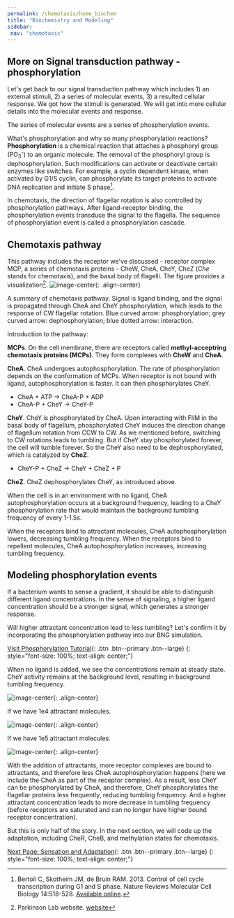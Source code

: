 ```yaml
---
permalink: /chemotaxis/home_biochem
title: "Biochemistry and Modeling"
sidebar:
 nav: "chemotaxis"
---
```


## More on Signal transduction pathway - phosphorylation

Let's get back to our signal transduction pathway which includes 1) an external stimuli, 2) a series of molecular events, 3) a resulted cellular response. We got how the stimuli is generated. We will get into more cellular details into the molecular events and response.

The series of molecular events are a series of phosphorylation events.

What's phosphorylation and why so many phosphorylation reactions? **Phosphorylation** is a chemical reaction that attaches a phosphoryl group (PO<sub>3</sub><sup>-</sup>) to an organic molecule. The removal of the phosphoryl group is dephosphorylation. Such modifications can activate or deactivate certain enzymes like switches. For example, a cyclin dependent kinase, when activated by G1/S cyclin, can phosphorylate its target proteins to activate DNA replication and initiate S phase[^Bertoli2013].

In chemotaxis, the direction of flagellar rotation is also controlled by phosphorylation pathways. After ligand-receptor binding, the phosphorylation events transduce the signal to the flagella. The sequence of phosphorylation event is called a phosphorylation cascade. 

## Chemotaxis pathway

This pathway includes the receptor we've discussed - receptor complex MCP, a series of chemotaxis proteins - CheW, CheA, CheY, CheZ (*Che* stands for chemotaxis), and the basal body of flagelli. The figure provides a visualization[^ParkinsonLab].
![image-center](../assets/images/chemotaxisphosnew.png){: .align-center}
<figcaption>A summary of chemotaxis pathway. Signal is ligand binding, and the signal is propagated through CheA and CheY phosphorylation, which leads to the response of CW flagellar rotation. Blue curved arrow: phosphorylation; grey curved arrow: dephosphorylation; blue dotted arrow: interaction.</figcaption>

Introduction to the pathway:

**MCPs**. On the cell membrane, there are receptors called **methyl-acceptring chemotaxis proteins (MCPs)**. They form complexes with **CheW** and **CheA**.

**CheA**. CheA undergoes autophosphorylation. The rate of phosphorylation depends on the conformation of MCPs. When receptor is not bound with ligand, autophosphorylation is faster. It can then phosphorylates CheY.
 - CheA + ATP -> CheA-P + ADP
 - CheA-P + CheY -> CheY-P

**CheY**. CheY is phosphorylated by CheA. Upon interacting with FliM in the basal body of flagellum, phosphorylated CheY induces the direction change of flagellum rotation from CCW to CW. As we mentioned before, switching to CW rotations leads to tumbling. But if CheY stay phosphorylated forever, the cell will tumble forever. So the CheY also need to be dephosphorylated, which is catalyzed by **CheZ**.
 - CheY-P + CheZ -> CheY + CheZ + P

**CheZ**. CheZ dephosphorylates CheY, as introduced above.


When the cell is in an environment with no ligand, CheA autophosphorylation occurs at a background frequency, leading to a CheY phosphorylation rate that would maintain the background tumbling frequency of every 1-1.5s.

When the receptors bind to attractant molecules, CheA autophosphorylation lowers, decreasing tumbling frequency. When the receptors bind to repellent molecules, CheA autophosphorylation increases, increasing tumbling frequency.

## Modeling phosphorylation events

If a bacterium wants to sense a gradient, it should be able to distinguish different ligand concentrations. In the sense of signaling, a higher ligand concentration should be a stronger signal, which generates a stronger response.

Will higher attractant concentration lead to less tumbling? Let's confirm it by incorporating the phosphorylation pathway into our BNG simulation.

[Visit Phosphorylation Tutorial](tutorial_phos){: .btn .btn--primary .btn--large}
{: style="font-size: 100%; text-align: center;"}

When no ligand is added, we see the concentrations remain at steady state. CheY activity remains at the background level, resulting in background tumbling frequency.

![image-center](../assets/images/chemotaxis_tutorial5.png){: .align-center} 

If we have 1e4 attractant molecules.

![image-center](../assets/images/chemotaxis_tutorial6.png){: .align-center} 

If we have 1e5 attractant molecules.

![image-center](../assets/images/chemotaxis_tutorial7.png){: .align-center} 

With the addition of attractants, more receptor complexes are bound to attractants, and therefore less CheA autophosphorylation happens (here we include the CheA as part of the receptor complex). As a result, less CheY can be phosphorylated by CheA, and therefore, CheY phosphorylates the flagellar proteins less frequently, reducing tumbling frequency. And a higher attractant concentration leads to more decrease in tumbling frequency (before receptors are saturated and can no longer have higher bound receptor concentration).

But this is only half of the story. In the next section, we will code up the adaptation, including CheR, CheB, and methylation states for chemotaxis.



[^Munroe]: Randall Munroe. What If? [Available online](https://what-if.xkcd.com/)

[^Pierucci1978]: Pierucci O. 1978. Dimensions of *Escherichia coli* at various growth rates: Model of envelope growth. Journal of Bacteriology 135(2):559-574. [Available online](https://jb.asm.org/content/jb/135/2/559.full.pdf)

[^Sim2017]: Sim M, Koirala S, Picton D, Strahl H, Hoskisson PA, Rao CV, Gillespie CS, Aldridge PD. 2017. Growth rate control of flagellar assembly in *Escherichia coli* strain RP437. Scientific Reports 7:41189. [Available online](https://www.nature.com/articles/srep41189#:~:text=Escherichia%20coli%20is%20a%20prominent,distributed%20across%20the%20cell%20surface.)

[^Baker2005]: Baker MD, Wolanin PM, Stock JB. 2005. Signal transduction in bacterial chemotaxis. BioEssays 28:9-22. [Available online](https://pubmed.ncbi.nlm.nih.gov/16369945/)

[^Weis1990]: Weis RM, Koshland DE. 1990. Chemotaxis in *Escherichia coli* proceeds efficiently from different initial tumble frequencies. Journal of Bacteriology 172:2. [Available online](https://jb.asm.org/content/jb/172/2/1099.full.pdf)

[^Berg2000]: Berg HC. 2000. Motile behavior of bacteria. Physics today 53(1):24. [Available online](https://physicstoday.scitation.org/doi/pdf/10.1063/1.882934)

[^Achouri2015]: Achouri S, Wright JA, Evans L, Macleod C, Fraser G, Cicuta P, Bryant CE. 2015. The frequency and duration of *Salmonella* macrophage adhesion events determines infection efficiency. Philosophical transactions B 370(1661). [Available online](https://www.ncbi.nlm.nih.gov/pmc/articles/PMC4275903/)

[^Turner2016]: Turner L, Ping L, Neubauer M, Berg HC. 2016. Visualizing flagella while tracking bacteria. Biophysical Journal 111(3):630--639.[Available online](https://pubmed.ncbi.nlm.nih.gov/27508446/)

[^Parkinson2015]: Parkinson JS, Hazelbauer, Falke JJ. 2015. Signaling and sensory adaptation in *Escherichia coli* chemoreceptors: 2015 update. [Available online](https://www.sciencedirect.com/science/article/abs/pii/S0966842X15000578)

[^Yang2019]: Yang W, Cassidy CK, Ames P, Diebolder CA, Schulten K, Luthey-Schulten Z, Parkinson JS, Briegel A. 2019. *In situ* confomraitonal changes of the *Escherichia coli* serine chemoreceptor in different signaling states. mBio. [Available online](https://mbio.asm.org/content/10/4/e00973-19/article-info)

[^Saragosti2001]: Saragosti J, Calvez V, Bournaveas, N, Perthame B, Buguin A, Silberzan P. 2001. Directional persistence of chemotactic bacteria in a traveling concentration wave. PNAS. [Available online](https://www.pnas.org/content/pnas/108/39/16235.full.pdf)

[^Hlavacek2003]: Hlavacek WS, Faeder JR, Blinov ML, Perelson AS, Goldsten B. 2003. The complexity of complexes in signal transduction. Biotechnology and Bioengineering 84(7):783-94. [Available online](https://onlinelibrary.wiley.com/doi/abs/10.1002/bit.10842)

[^Hlavacek2006]: Hlavacek WS, Faeder JR, Blinov ML, Posner RG, Hucka M, Fontana W. 2006. Rules for modeling signal-transduction systems. Science Signaling 344:re6. [Available online](https://stke.sciencemag.org/content/2006/344/re6.long)

[^ParkinsonLab]: Parkinson Lab website. [website](http://chemotaxis.biology.utah.edu/Parkinson_Lab/projects/ecolichemotaxis/ecolichemotaxis.html)

[^Bertoli2013]: Bertoli C, Skotheim JM, de Bruin RAM. 2013. Control of cell cycle transcription during G1 and S phase. Nature Reviews Molecular Cell Biology 14:518-528. [Available online](https://www.nature.com/articles/nrm3629).

[^Li2004]: Li M, Hazelbauer GL. 2004. Cellular stoichimetry of the components of the chemotaxis signaling complex. Journal of Bacteriology. [Available online](https://jb.asm.org/content/186/12/3687)

[^Stock1991]: Stock J, Lukat GS. 1991. Intracellular signal transduction networks. Annual Review of Biophysics and Biophysical Chemistry. [Available online](https://www.annualreviews.org/doi/abs/10.1146/annurev.bb.20.060191.000545)

[^Spiro1997]: Spiro PA, Parkinson JS, and Othmer H. 1997. A model of excitation and adaptation in bacterial chemotaxis. Biochemistry 94:7263-7268. [Available online](https://www.pnas.org/content/94/14/7263).

[Next Page: Sensation and Adaptation](home_senseadap){: .btn .btn--primary .btn--large}
{: style="font-size: 100%; text-align: center;"}